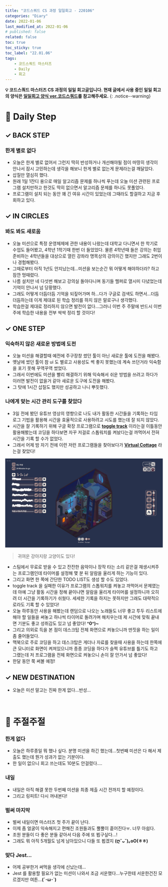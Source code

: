```yaml
---
title: "코드스쿼드 CS 과정 일일회고 - 220106"
categories: "Diary"
date: 2022-01-06
last_modified_at: 2022-01-06
# published: false
related: false
toc: true
toc_sticky: true
toc_label: "22.01.06"
tags:
    - 코드스쿼드 마스터즈
    - Daily
    - 회고
---
```

__💡 코드스쿼드 마스터즈 CS 과정의 일일 회고글입니다. 현재 글에서 사용 중인 일일 회고의 양식은 [<U>일일회고 양식 ver.코드스쿼드</U>](https://hemudi.github.io/diary/daily-retrospective-form/)를 참고해주세요.__
{: .notice--warning}

# __💭 Daily Step__

## __✓ BACK STEP__
### __한게 별로 없다__
  - 오늘은 한게 별로 없어서 그런지 딱히 반성하거나 개선해야될 점이 마땅히 생각이 안나서 잠시 고민하는데 생각을 해보니 한게 별로 없는게 문제라는걸 깨달았다.
  - 삽질만 열심히 했다.
  - 원래 1일 1잔디 용으로 매일 알고리즘 문제를 하나씩 푸는데 오늘 미션 관련된 프로그램 설치만하고 한것도 딱히 없으면서 알고리즘 문제를 하나도 못풀었다.
  - 프로그램이 설치 되는 동안 꽤 긴 여유 시간이 있었는데 그때라도 할걸하고 지금 후회하고 있다.

## __✓ IN CIRCLES__
### __봐도 봐도 새로움__
  - 오늘 미션으로 특정 운영체제에 관한 내용이 나왔는데 대학교 다니면서 한 학기로 수업도 들어봤고, 4학년 1학기때 한번 더 들었었다. 물론 4학년때 들은 강의는 취업 준비하는 4학년들을 대상으로 열린 강좌라 명목상의 강의이긴 했지만 그래도 2번이나 경험해봤다. 
  - 그때로부터 아직 1년도 안지났는데...미션을 보는순간 뭐 어떻게 해야하더라? 하고 잠깐 멍때렸다.
  - 나름 설치만 네 다섯번 해보고 강의실 돌아다니며 동기들 헬퍼로 열시미 다녔었는데 기억이 안나서 넘 당황했다.
  - 그래도 어떻게 더듬더듬 기억을 되짚어가며 하...다가 구글로 검색도 하면서...더듬더듬하는데 이게 제대로 된 학습 정리를 하지 않은 말로구나 생각했다.
  - 학습한걸 제대로 정리하지 않으면 발전이 없다...그러니 이번 주 주말에 반드시 이번 주에 학습한 내용을 전부 싹싹 정리 할 것이다!

## __✓ ONE STEP__
### __익숙하지 않은 새로운 방법에 도전__
  - 오늘 미션을 해결할때 예전에 주구장창 썼던 툴이 아닌 새로운 툴에 도전을 해봤다.
  - 옛날에 썼던 툴이 참 ui 도 별로고 사용성도 썩 좋지 못했는데 계속 쓰던거라 익숙함을 포기 못해 꾸역꾸역 썼었다.
  - 그래서 이번에도 미션을 빨리 해결하기 위해 익숙해서 쉬운 방법을 쓰려고 하다가 이러면 발전이 없을거 같아 새로운 도구에 도전을 해봤다.
  - 그 탓에 1시간 삽질도 했지만 성공하고 나니 뿌듯했다.

### __나에게 맞는 시간 관리 도구를 찾았다__
  - 3일 전에 봤던 유튜브 영상의 영향으로 나도 내가 활동한 시간들을 기록하는 타임 로그 기법을 활용해 시간을 효율적으로 사용하려고 시도를 했는데 잘 되지 않았다.
  - 시간을 잘 기록하기 위해 구글 확장 프로그램으로 __[toggle track](https://toggl.com/)__</U> 이라는걸 이틀동안 활용해봤는데 코딩을 하다보면 자꾸 저걸로 스톱워치를 켜놨다는걸 까먹어서 전혀 시간을 기록 할 수가 없었다.
  - 그래서 어제 밤 자기 전에 이런 저런 프로그램들을 찾아보다가 <U>__[Virtual Cottage](https://store.steampowered.com/app/1369320/Virtual_Cottage/)__</U> 라는걸 찾았다!

  ![](../../../assets/images/Virtual%20Cottage.jpg)
  > 귀여운 강아지랑 고양이도 있다!

  - 스팀에서 무료로 받을 수 있고 잔잔한 음악이나 장작 타는 소리 같은걸 재생시켜주는 프로그램인데 타이머를 설정해 몇 분 뒤 알람을 울리게 하는 기능이 있다.
  - 그리고 화면 한 쪽에 간단한 TODO LIST도 생성 할 수도 있었다.
  - toggle track 을 실패한 이유가 프로그램의 스톱워치를 켜놓고 까먹어서 문제였는데 아예 그냥 활동 시간을 정해 끝이나면 알람을 울리게 타이머를 설정하니까 오히려 더 시간을 기록하기가 쉬웠다. 세세한 기록을 하지는 못하지만 그래도 대략적으로라도 기록 할 수 있었다!
  - 오늘 하루동안 사용을 해봤는데 랜덤으로 나오는 노래들도 너무 좋고 투두 리스트에 해야 할 일들을 써놓고 하나씩 타이머로 돌려가며 해치우는데 제 시간에 맞춰 끝내면 기분도 좋고 성취감도 있고 넘 좋았다! __^0^)~__
  - 그리고 의외로 득을 본 점이 데스크탑 전체 화면으로 켜놓으니까 딴짓을 하는 일이 좀 줄어들었다.
  - 맥북으로 주로 코딩을 하고 데스크탑은 게더나 자료를 찾을때 사용을 하는데 한쪽에 큰 모니터로 화면이 켜져있으니까 종종 코딩을 하다가 슬쩍 유튜브를 틀기도 하고 그랬는데 저 프로그램을 전체 화면으로 켜놓으니 손이 잘 안가서 넘 좋았다!
  - 한달 동안 쭉 써볼 예정!

## __✓ NEW DESTINATION__
- 오늘은 미션 말고는 진짜 한게 없다...반성...

<br>

# __💬 주절주절__
### 한게 없다
  - 오늘은 하루종일 뭐 했나 싶다. 분명 미션을 하긴 했는데...첫번째 미션은 다 해서 제출도 했는데 뭔가 성과가 없는 기분이다.
  - 한 일이 없으니 회고 쓰는데도 10분도 안걸렸다....

### 내일
  - 내일은 아직 해결 못한 두번째 미션을 최종 제출 시간 전까지 할 예정이다.
  - 그리고 링피트! 다시 꺼내본다!

### 벌써 마지막
  - 벌써 내일이면 마스터즈 첫 주가 끝이 난다.
  - 이제 좀 얼굴이 익숙해지고 편해진 조원들과도 뿔뿔이 흩어진다ㅠ. 너무 아쉽다.
  - 조원 분들이 다 좋은 분들 같아서 다음 주에 또 뵙구싶다...!
  - 그래도 뭐 아직 5개월도 넘게 남아있으니 다들 또 뵙겠지 __(ღˇᴗˇ)｡oO(ㅎㅎ)__

### 맞다 Jest...
  - 어제 공부한거 써먹을 생각에 신났는데...
  - Jest 를 활용할 필요가 없는 미션이 나와서 조금 서운했다...누구한테 서운한건진 모르겠지만 여튼...__(´･ω･`)__